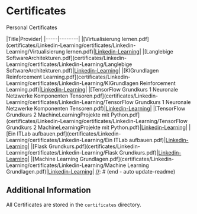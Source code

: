 # Certificates

Personal Certificates

[//]: # (begin - auto update-readme)
|Title|Provider|
|-----|--------|
|[Virtualisierung lernen.pdf](certificates/Linkedin-Learning/certificates/Linkedin-Learning/Virtualisierung lernen.pdf)|[Linkedin-Learning](https://www.linkedin.com/learning)|
|[Langlebige SoftwareArchitekturen.pdf](certificates/Linkedin-Learning/certificates/Linkedin-Learning/Langlebige SoftwareArchitekturen.pdf)|[Linkedin-Learning](https://www.linkedin.com/learning)|
|[KIGrundlagen Reinforcement Learning.pdf](certificates/Linkedin-Learning/certificates/Linkedin-Learning/KIGrundlagen Reinforcement Learning.pdf)|[Linkedin-Learning](https://www.linkedin.com/learning)|
|[TensorFlow Grundkurs 1 Neuronale Netzwerke Komponenten Tensoren.pdf](certificates/Linkedin-Learning/certificates/Linkedin-Learning/TensorFlow Grundkurs 1 Neuronale Netzwerke Komponenten Tensoren.pdf)|[Linkedin-Learning](https://www.linkedin.com/learning)|
|[TensorFlow Grundkurs 2 MachineLearningProjekte mit Python.pdf](certificates/Linkedin-Learning/certificates/Linkedin-Learning/TensorFlow Grundkurs 2 MachineLearningProjekte mit Python.pdf)|[Linkedin-Learning](https://www.linkedin.com/learning)|
|[Ein ITLab aufbauen.pdf](certificates/Linkedin-Learning/certificates/Linkedin-Learning/Ein ITLab aufbauen.pdf)|[Linkedin-Learning](https://www.linkedin.com/learning)|
|[Flask Grundkurs.pdf](certificates/Linkedin-Learning/certificates/Linkedin-Learning/Flask Grundkurs.pdf)|[Linkedin-Learning](https://www.linkedin.com/learning)|
|[Machine Learning Grundlagen.pdf](certificates/Linkedin-Learning/certificates/Linkedin-Learning/Machine Learning Grundlagen.pdf)|[Linkedin-Learning](https://www.linkedin.com/learning)|
[//]: # (end - auto update-readme)


## Additional Information

All Certificates are stored in the `certificates` directory.


